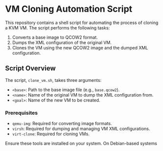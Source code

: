 # VM Cloning Automation Script

This repository contains a shell script for automating the process of cloning a KVM VM. The script performs the following tasks:
1. Converts a base image to QCOW2 format.
2. Dumps the XML configuration of the original VM.
3. Clones the VM using the new QCOW2 image and the dumped XML configuration.

## Script Overview

The script, `clone_vm.sh`, takes three arguments:
- `<base>`: Path to the base image file (e.g., `base.qcow2`).
- `<name>`: Name of the original VM to dump the XML configuration from.
- `<goal>`: Name of the new VM to be created.

### Prerequisites

- `qemu-img`: Required for converting image formats.
- `virsh`: Required for dumping and managing VM XML configurations.
- `virt-clone`: Required for cloning VMs.

Ensure these tools are installed on your system. On Debian-based systems